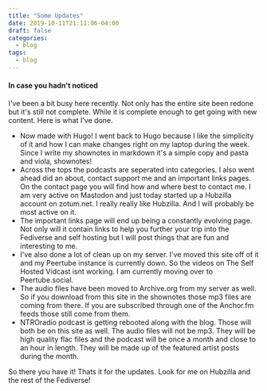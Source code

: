 ```yaml
---
title: "Some Updates"
date: 2019-10-11T21:11:06-04:00
draft: false
categories:
  - blog
tags:
  - blog
---
```


#### In case you hadn't noticed
I've been a bit busy here recently. Not only has the entire site been redone but it's still not complete. While it is complete enough to get going with new content. Here is what I've done.
 - Now made with Hugo! I went back to Hugo because I like the simplicity of it and how I can make changes right on my laptop during the week. Since I write my shownotes in markdown it's a simple copy and pasta and viola, shownotes!
 - Across the tops the podcasts are seperated into categories. I also went ahead did an about, contact support me and an important links pages. On the contact page you will find how and where best to contact me. I am very active on Mastodon and just today started up a Hubzilla account on zotum.net. I really really like Hubzilla. And I will probably be most active on it. 
 - The important links page will end up being a constantly evolving page. Not only will it contain links to help you further your trip into the Fediverse and self hosting but I will post things that are fun and interesting to me.
 - I've also done a lot of clean up on my server. I've moved this site off of it and my Peertube instance is currently down. So the videos on The Self Hosted Vidcast isnt working. I am currently moving over to Peertube.social.
 - The audio files have been moved to Archive.org from my server as well. So if you download from this site in the shownotes those mp3 files are coming from there. If you are subscribed through one of the Anchor.fm feeds those still come from them.
 - NTROradio podcast is getting rebooted along with the blog. Those will both be on this site as well. The audio files will not be mp3. They will be high quality flac files and the podcast will be once a month and close to an hour in length. They will be made up of the featured artist posts during the month. 

So there you have it! Thats it for the updates. Look for me on Hubzilla and the rest of the Fediverse!